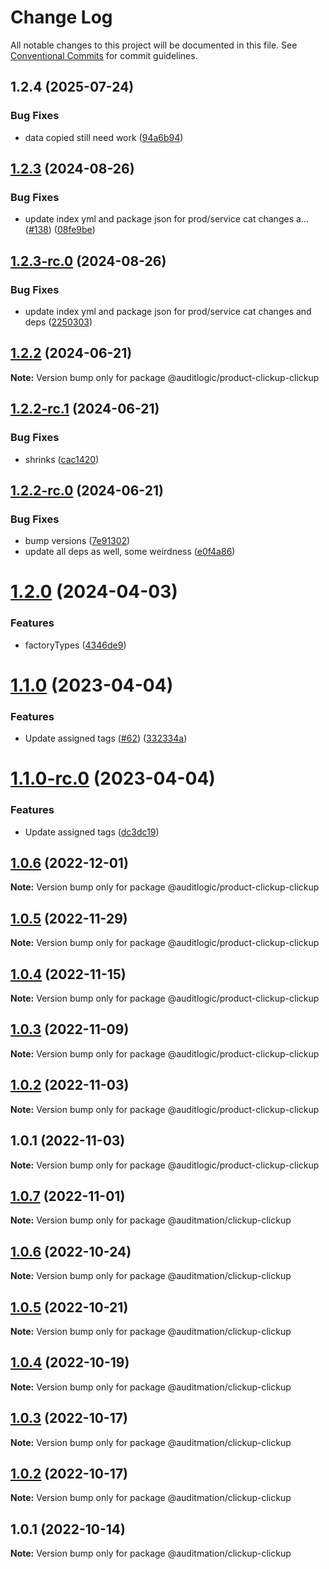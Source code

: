 # Change Log

All notable changes to this project will be documented in this file.
See [Conventional Commits](https://conventionalcommits.org) for commit guidelines.

## 1.2.4 (2025-07-24)


### Bug Fixes

* data copied still need work ([94a6b94](https://github.com/zerobias-org/product/commit/94a6b942fb0516367548599d739529536132755a))





## [1.2.3](https://github.com/auditlogic/product/compare/@auditlogic/product-clickup-clickup@1.2.2...@auditlogic/product-clickup-clickup@1.2.3) (2024-08-26)


### Bug Fixes

* update index yml and package json for prod/service cat changes a… ([#138](https://github.com/auditlogic/product/issues/138)) ([08fe9be](https://github.com/auditlogic/product/commit/08fe9beb1c8457462a19bc69caa02e6212d97e1a))





## [1.2.3-rc.0](https://github.com/auditlogic/product/compare/@auditlogic/product-clickup-clickup@1.2.2...@auditlogic/product-clickup-clickup@1.2.3-rc.0) (2024-08-26)


### Bug Fixes

* update index yml and package json for prod/service cat changes and deps ([2250303](https://github.com/auditlogic/product/commit/225030363a363608240135b7ebed386b28f01e4b))





## [1.2.2](https://github.com/auditlogic/product/compare/@auditlogic/product-clickup-clickup@1.2.2-rc.1...@auditlogic/product-clickup-clickup@1.2.2) (2024-06-21)

**Note:** Version bump only for package @auditlogic/product-clickup-clickup





## [1.2.2-rc.1](https://github.com/auditlogic/product/compare/@auditlogic/product-clickup-clickup@1.2.2-rc.0...@auditlogic/product-clickup-clickup@1.2.2-rc.1) (2024-06-21)


### Bug Fixes

* shrinks ([cac1420](https://github.com/auditlogic/product/commit/cac14200fefcd8183ab69fe89a47bd3f70f563e9))





## [1.2.2-rc.0](https://github.com/auditlogic/product/compare/@auditlogic/product-clickup-clickup@1.2.0...@auditlogic/product-clickup-clickup@1.2.2-rc.0) (2024-06-21)


### Bug Fixes

* bump versions ([7e91302](https://github.com/auditlogic/product/commit/7e913023b8b312150ed7762c32fbbe616be71de5))
* update all deps as well, some weirdness ([e0f4a86](https://github.com/auditlogic/product/commit/e0f4a864714e2d3de6bbf3da014d5312fe53be2f))





# [1.2.0](https://github.com/auditlogic/product/compare/@auditlogic/product-clickup-clickup@1.1.0...@auditlogic/product-clickup-clickup@1.2.0) (2024-04-03)


### Features

* factoryTypes ([4346de9](https://github.com/auditlogic/product/commit/4346de92693aee892fccf725338ffc7b80ab182b))





# [1.1.0](https://github.com/auditlogic/product/compare/@auditlogic/product-clickup-clickup@1.0.6...@auditlogic/product-clickup-clickup@1.1.0) (2023-04-04)


### Features

* Update assigned tags ([#62](https://github.com/auditlogic/product/issues/62)) ([332334a](https://github.com/auditlogic/product/commit/332334ac1b4a57ff812914e70573c91539a06bf4))





# [1.1.0-rc.0](https://github.com/auditlogic/product/compare/@auditlogic/product-clickup-clickup@1.0.6...@auditlogic/product-clickup-clickup@1.1.0-rc.0) (2023-04-04)


### Features

* Update assigned tags ([dc3dc19](https://github.com/auditlogic/product/commit/dc3dc19fc1eed87cbc16dbdcf7131bf46ffcfbb7))





## [1.0.6](https://github.com/auditlogic/product/compare/@auditlogic/product-clickup-clickup@1.0.5...@auditlogic/product-clickup-clickup@1.0.6) (2022-12-01)

**Note:** Version bump only for package @auditlogic/product-clickup-clickup





## [1.0.5](https://github.com/auditlogic/product/compare/@auditlogic/product-clickup-clickup@1.0.4...@auditlogic/product-clickup-clickup@1.0.5) (2022-11-29)

**Note:** Version bump only for package @auditlogic/product-clickup-clickup





## [1.0.4](https://github.com/auditlogic/product/compare/@auditlogic/product-clickup-clickup@1.0.3...@auditlogic/product-clickup-clickup@1.0.4) (2022-11-15)

**Note:** Version bump only for package @auditlogic/product-clickup-clickup





## [1.0.3](https://github.com/auditlogic/product/compare/@auditlogic/product-clickup-clickup@1.0.2...@auditlogic/product-clickup-clickup@1.0.3) (2022-11-09)

**Note:** Version bump only for package @auditlogic/product-clickup-clickup





## [1.0.2](https://github.com/auditlogic/product/compare/@auditlogic/product-clickup-clickup@1.0.1...@auditlogic/product-clickup-clickup@1.0.2) (2022-11-03)

**Note:** Version bump only for package @auditlogic/product-clickup-clickup





## 1.0.1 (2022-11-03)

**Note:** Version bump only for package @auditlogic/product-clickup-clickup





## [1.0.7](https://github.com/auditmation/store-content/compare/@auditmation/clickup-clickup@1.0.6...@auditmation/clickup-clickup@1.0.7) (2022-11-01)

**Note:** Version bump only for package @auditmation/clickup-clickup





## [1.0.6](https://github.com/auditmation/store-content/compare/@auditmation/clickup-clickup@1.0.5...@auditmation/clickup-clickup@1.0.6) (2022-10-24)

**Note:** Version bump only for package @auditmation/clickup-clickup





## [1.0.5](https://github.com/auditmation/store-content/compare/@auditmation/clickup-clickup@1.0.4...@auditmation/clickup-clickup@1.0.5) (2022-10-21)

**Note:** Version bump only for package @auditmation/clickup-clickup





## [1.0.4](https://github.com/auditmation/store-content/compare/@auditmation/clickup-clickup@1.0.3...@auditmation/clickup-clickup@1.0.4) (2022-10-19)

**Note:** Version bump only for package @auditmation/clickup-clickup





## [1.0.3](https://github.com/auditmation/store-content/compare/@auditmation/clickup-clickup@1.0.2...@auditmation/clickup-clickup@1.0.3) (2022-10-17)

**Note:** Version bump only for package @auditmation/clickup-clickup





## [1.0.2](https://github.com/auditmation/store-content/compare/@auditmation/clickup-clickup@1.0.1...@auditmation/clickup-clickup@1.0.2) (2022-10-17)

**Note:** Version bump only for package @auditmation/clickup-clickup





## 1.0.1 (2022-10-14)

**Note:** Version bump only for package @auditmation/clickup-clickup
